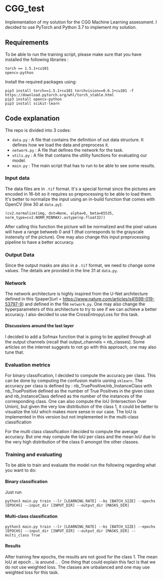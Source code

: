 # CGG_test

Implementation of my solution for the CGG Machine Learning assessment. I decided to use PyTorch and Python 3.7 to implement my solution. 

## Requirements

To be able to run the training script, please make sure that you have installed the following libraries :
```
torch == 1.5.1+cu101
opencv-python
```
Install the required packages using:
```
pip3 install torch==1.5.1+cu101 torchvision==0.6.1+cu101 -f https://download.pytorch.org/whl/torch_stable.html
pip3 install opencv-python
pip3 install scikit-learn
```

## Code explanation

The repo is divided into 3 codes:
* ```data.py``` : A file that contains the definition of out data structure. It defines how we load the data and preprocess it.
* ```network.py``` : A file that defines the network for the task.
* ```utils.py``` : A file that contains the utility functions for evaluating our model.
* ```main.py``` : The main script that has to run to be able to see some results.

### Input data

The data files are in ```.tif``` format. It's a special format since the pictures are encoded in 16-bit so it requires so preprocessing to be able to load them. It's better to normalize the input using an in-build function that comes with OpenCV (line 30 at ```data.py```):
```{python}
(cv2.normalize(img, dst=None, alpha=0, beta=65535, norm_type=cv2.NORM_MINMAX).astype(np.float32))
```
After calling this function the picture will be normalized and the pixel values will have a range betweeb 0 and 1 (that corresponds to the grayscale instensity of the picture). One may also change this input preprocessing pipeline to have a better accuracy.

### Output Data

Since the output masks are also in a ```.tif``` format, we need to change some values. The details are provided in the line 31 at ```data.py```.

### Network

The network architecture is highly inspired from the U-Net architecture defined in this ![paper](url = https://www.nature.com/articles/s41598-019-53797-9) and defined in the file ```network.py```. One may also change the hyperparameters of this architecture to try to see if we can achieve a better accuracy. I also decided to use the CrossEntropyLoss for this task.

#### Discussions around the last layer

I decided to add a Sofmax function that is going to be applied through all the output channels (recall that output_channels = nb_classes). Some articles on the internet suggests to not go with this approach, one may also tune that.

### Evaluation metrics

For binary classification, I decided to compute the accuracy per class. This can be done by computing the confusion matrix usning ```sklearn```.  The accuracy per class is defined by : nb_TruePositive/nb_InstanceClass with nb_TruePositive defined as the number of True Positives in the given class and nb_InstanceClass defined as the number of the instances of the corresponding class. One can also compute the IoU (Intersection Over Union), but given the very low distribution of the class 1, it could be better to visualize the IoU which makes more sense in our case. The IoU is implemented in this version but not implemented in the multi-class classification

For the multi class classification I decided to compute the average accuracy. But one may compute the IoU per class and the mean IoU due to the very high distribution of the class 0 amongst the other classes. 

### Training and evaluating

To be able to train and evaluate the model run the following regarding what you want to do:

#### Binary classification

Just run 
```
python3 main.py train --lr [LEARNING_RATE] --bs [BATCH_SIZE] --epochs [EPOCHS] --input_dir [INPUT_DIR] --output_dir [MASKS_DIR]
```

#### Multi-class classification
```
python3 main.py train --lr [LEARNING_RATE] --bs [BATCH_SIZE] --epochs [EPOCHS] --input_dir [INPUT_DIR] --output_dir [MASKS_DIR] --multi_class True
```
#### Results

After training few epochs, the results are not good for the class 1. The mean IoU at epoch .. is around .. . One thing that could explain this fact is that we do not use weighted loss. The classes are unbalanced and one may use weighted loss for this task.
